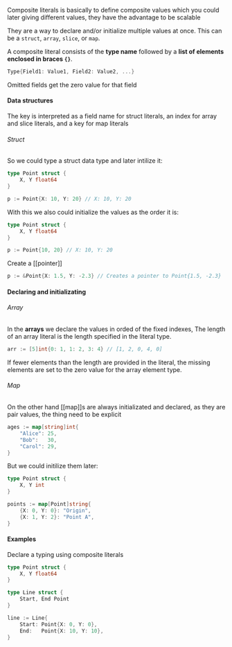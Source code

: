 Composite literals is basically to define composite values which you could later giving different values, they have the advantage to be scalable


They are a way to declare and/or initialize multiple values at once. This can be a `struct`, `array`, `slice`, or `map`.

A composite literal consists of the **type name** followed by a **list of elements enclosed in braces `{}`**.

```go
Type{Field1: Value1, Field2: Value2, ...}
```
Omitted fields get the zero value for that field
#### Data structures

The key is interpreted as a field name for struct literals, an index for array and slice literals, and a key for map literals

###### Struct
So we could type a struct data type and later intilize it:
```go
type Point struct {
    X, Y float64
}

p := Point{X: 10, Y: 20} // X: 10, Y: 20
```
With this we also could initialize the values as the order it is:
```go
type Point struct {
    X, Y float64
}

p := Point{10, 20} // X: 10, Y: 20
```
Create a [[pointer]]
```go
p := &Point{X: 1.5, Y: -2.3} // Creates a pointer to Point{1.5, -2.3}
```

#### Declaring and initializating
###### Array
In the **arrays** we declare the values in orded of the fixed indexes, The length of an array literal is the length specified in the literal type.
```go
arr := [5]int{0: 1, 1: 2, 3: 4} // [1, 2, 0, 4, 0]
```
If fewer elements than the length are provided in the literal, the missing elements are set to the zero value for the array element type. 
###### Map
On the other hand [[map]]s are always initializated and declared, as they are pair values, the thing need to be explicit
```go
ages := map[string]int{
    "Alice": 25,
    "Bob":   30,
    "Carol": 29,
}
```
But we could initilize them later:
```go
type Point struct {
    X, Y int
}

points := map[Point]string{
    {X: 0, Y: 0}: "Origin",
    {X: 1, Y: 2}: "Point A",
}

```

#### Examples
Declare a typing using composite literals
```go
type Point struct {
    X, Y float64
}

type Line struct {
    Start, End Point
}

line := Line{
    Start: Point{X: 0, Y: 0},
    End:   Point{X: 10, Y: 10},
}

```
